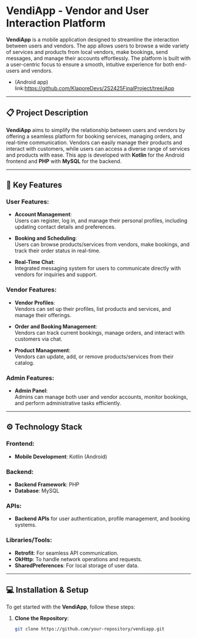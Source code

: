 # VendiApp - Vendor and User Interaction Platform

**VendiApp** is a mobile application designed to streamline the interaction between users and vendors. The app allows users to browse a wide variety of services and products from local vendors, make bookings, send messages, and manage their accounts effortlessly. The platform is built with a user-centric focus to ensure a smooth, intuitive experience for both end-users and vendors.


- (Android app) link:https://github.com/KlaporeDevs/2S2425FinalProject/tree/App
---

## 📋 Project Description

**VendiApp** aims to simplify the relationship between users and vendors by offering a seamless platform for booking services, managing orders, and real-time communication. Vendors can easily manage their products and interact with customers, while users can access a diverse range of services and products with ease. This app is developed with **Kotlin** for the Android frontend and **PHP** with **MySQL** for the backend.

---

## 🚀 Key Features

### User Features:
- **Account Management**:  
  Users can register, log in, and manage their personal profiles, including updating contact details and preferences.
  
- **Booking and Scheduling**:  
  Users can browse products/services from vendors, make bookings, and track their order status in real-time.

- **Real-Time Chat**:  
  Integrated messaging system for users to communicate directly with vendors for inquiries and support.

### Vendor Features:
- **Vendor Profiles**:  
  Vendors can set up their profiles, list products and services, and manage their offerings.

- **Order and Booking Management**:  
  Vendors can track current bookings, manage orders, and interact with customers via chat.

- **Product Management**:  
  Vendors can update, add, or remove products/services from their catalog.

### Admin Features:
- **Admin Panel**:  
  Admins can manage both user and vendor accounts, monitor bookings, and perform administrative tasks efficiently.

---

## ⚙️ Technology Stack

### Frontend:
- **Mobile Development**: Kotlin (Android)

### Backend:
- **Backend Framework**: PHP
- **Database**: MySQL

### APIs:
- **Backend APIs** for user authentication, profile management, and booking systems.

### Libraries/Tools:
- **Retrofit**: For seamless API communication.
- **OkHttp**: To handle network operations and requests.
- **SharedPreferences**: For local storage of user data.

---

## 💻 Installation & Setup

To get started with the **VendiApp**, follow these steps:

1. **Clone the Repository**:
   ```bash
   git clone https://github.com/your-repository/vendiapp.git
